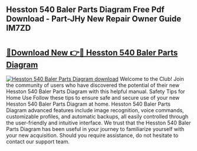 ## Hesston 540 Baler Parts Diagram Free Pdf Download - Part-JHy New Repair Owner Guide lM7ZD

# <h2><a href="http://dfuoqx.blite.top/?on=Hesston+540+Baler+Parts+Diagram">🔗Download New 👉🔴 Hesston 540 Baler Parts Diagram</a></h2>

[![Hesston 540 Baler Parts Diagram download](https://i.imgur.com/lujVjoI.png)](http://dfuoqx.blite.top/?on=Hesston+540+Baler+Parts+Diagram)
Welcome to the Club! Join the community of users who have discovered the potential of their new Hesston 540 Baler Parts Diagram with this helpful manual. Safety Tips for Home Use Follow these tips to ensure safe and secure use of your new Hesston 540 Baler Parts Diagram at home. Hesston 540 Baler Parts Diagram advanced features include image recognition, voice commands, customizable profiles, and automatic backups, all easily controlled through the user-friendly and intuitive interface. We trust that the Hesston 540 Baler Parts Diagram has been useful in your journey to familiarize yourself with your new acquisition. Should you require assistance, do not hesitate to contact our support team.
